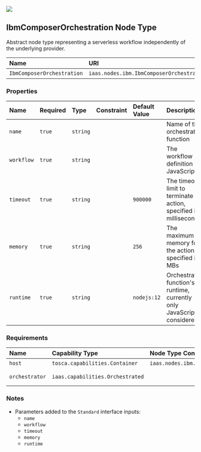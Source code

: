 ![](https://img.shields.io/badge/Status:-RELEASED-green)

## IbmComposerOrchestration Node Type

Abstract node type representing a serverless workflow independently of the underlying provider.

| Name | URI | Version | Derived From |
|:---- |:--- |:------- |:------------ |
| `IbmComposerOrchestration` | `iaas.nodes.ibm.IbmComposerOrchestration` | 1.0.0 | `iaas.nodes.abstract.Workflow` |

### Properties

| Name | Required | Type | Constraint | Default Value | Description |
|:---- |:-------- |:---- |:---------- |:------------- |:----------- |
| `name` | `true` | `string` |   |   | Name of the orchestrating function |
| `workflow` | `true` | `string` |   |   | The workflow definition in JavaScript |
| `timeout` | `true` | `string` |   | `900000` | The timeout limit to terminate the action, specified in milliseconds |
| `memory` | `true` | `string` |   | `256` | The maximum memory for the action, specified in MBs |
| `runtime` | `true` | `string` |   | `nodejs:12` | Orchestrating function's runtime, currently only JavaScript is considered |

### Requirements

| Name | Capability Type | Node Type Constraint | Relationship Type | Occurrences |
|:---- |:--------------- |:-------------------- |:----------------- |:------------|
| `host` | `tosca.capabilities.Container` | `iaas.nodes.ibm.IbmPlatform` | `tosca.relationships.HostedOn` | [1, 1] |
| `orchestrator` | `iaas.capabilities.Orchestrated` |   | `iaas.relationships.ibm.IbmComposerOrchestrates` | [0, UNBOUNDED] |

### Notes

* Parameters added to the `Standard` interface inputs:
    * `name`
    * `workflow`
    * `timeout`
    * `memory`
    * `runtime`